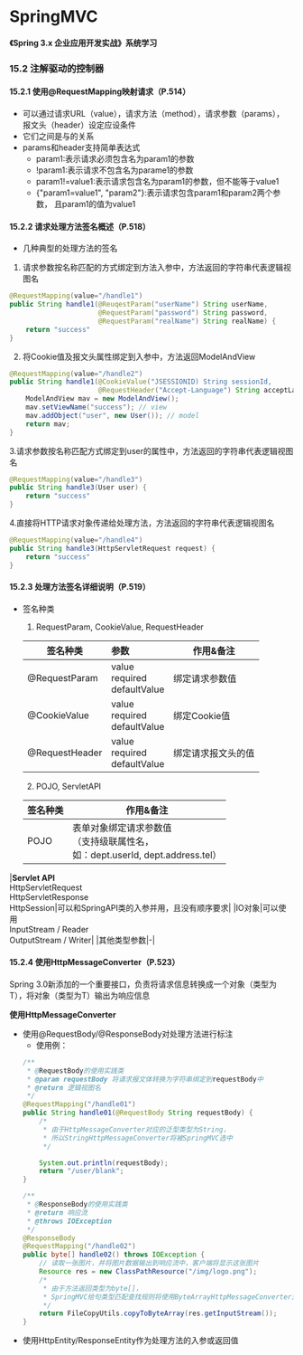 # SpringMVC

**《Spring 3.x 企业应用开发实战》系统学习**

### 15.2 注解驱动的控制器
#### 15.2.1 使用@RequestMapping映射请求（P.514）
* 可以通过请求URL（value），请求方法（method），请求参数（params），
报文头（header）设定应设条件
* 它们之间是与的关系
* params和header支持简单表达式
    * param1:表示请求必须包含名为param1的参数
    * !param1:表示请求不包含名为parame1的参数
    * param1!=value1:表示请求包含名为param1的参数，但不能等于value1
    * {"param1=value1", "param2"}:表示请求包含param1和param2两个参数，
    且param1的值为value1

#### 15.2.2 请求处理方法签名概述（P.518）
* 几种典型的处理方法的签名
1. 请求参数按名称匹配的方式绑定到方法入参中，方法返回的字符串代表逻辑视图名
```java
@RequestMapping(value="/handle1")
public String handle1(@ReuqestParam("userName") String userName,
                      @RequestParam("password") String password,
                      @RequestParam("realName") String realName) {
    return "success"
}
```
2. 将Cookie值及报文头属性绑定到入参中，方法返回ModelAndView
```java
@RequestMapping(value="/handle2")
public String handle1(@CookieValue("JSESSIONID) String sessionId,
                      @RequestHeader("Accept-Language") String acceptLanguage) {
    ModelAndView mav = new ModelAndView();
    mav.setViewName("success"); // view
    mav.addObject("user", new User()); // model
    return mav;
}
```
3.请求参数按名称匹配方式绑定到user的属性中，方法返回的字符串代表逻辑视图名
```java
@RequestMapping(value="/handle3")
public String handle3(User user) {
    return "success"
}
```
4.直接将HTTP请求对象传递给处理方法，方法返回的字符串代表逻辑视图名
```java
@RequestMapping(value="/handle4")
public String handle3(HttpServletRequest request) {
    return "success"
}
```
#### 15.2.3 处理方法签名详细说明（P.519）
* 签名种类

    1. RequestParam, CookieValue, RequestHeader

    |签名种类|参数|作用&备注|
    |---|:---|---|
    |@RequestParam|value<br>required<br>defaultValue|绑定请求参数值|
    |@CookieValue|value<br>required<br>defaultValue|绑定Cookie值|
    |@RequestHeader|value<br>required<br>defaultValue|绑定请求报文头的值|

    2. POJO, ServletAPI

    |签名种类|作用&备注|
    |---|---|
    |POJO|表单对象绑定请求参数值<br>（支持级联属性名，<br>如：dept.userId, dept.address.tel）|
|**Servlet API**<br>HttpServletRequest<br>HttpServletResponse<br>HttpSession|可以和SpringAPI类的入参并用，且没有顺序要求|
|IO对象|可以使用<br>InputStream / Reader<br>OutputStream / Writer|
|其他类型参数|-|

#### 15.2.4 使用HttpMessageConverter<T>（P.523）
Spring 3.0新添加的一个重要接口，负责将请求信息转换成一个对象（类型为T），将对象（类型为T）输出为响应信息

**使用HttpMessageConverter<T>**
* 使用@RequestBody/@ResponseBody对处理方法进行标注
    * 使用例：
    ```java
    /**
     * @RequestBody的使用实践类
     * @param requestBody 将请求报文体转换为字符串绑定到requestBody中
     * @return 逻辑视图名
     */
    @RequestMapping("/handle01")
    public String handle01(@RequestBody String requestBody) {
        /*
         * 由于HttpMessageConverter对应的泛型类型为String，
         * 所以StringHttpMessageConverter将被SpringMVC选中
         */

        System.out.println(requestBody);
        return "/user/blank";
    }

    /**
     * @ResponseBody的使用实践类
     * @return 响应流
     * @throws IOException
     */
    @ResponseBody
    @RequestMapping("/handle02")
    public byte[] handle02() throws IOException {
        // 读取一张图片，并将图片数据输出到响应流中，客户端将显示这张图片
        Resource res = new ClassPathResource("/img/logo.png");
        /*
         * 由于方法返回类型为byte[]，
         * SpringMVC给句类型匹配查找规则将使用ByteArrayHttpMessageConverter对返回值进行处理
         */
        return FileCopyUtils.copyToByteArray(res.getInputStream());
    }
    ```
* 使用HttpEntity<T>/ResponseEntity<T>作为处理方法的入参或返回值


